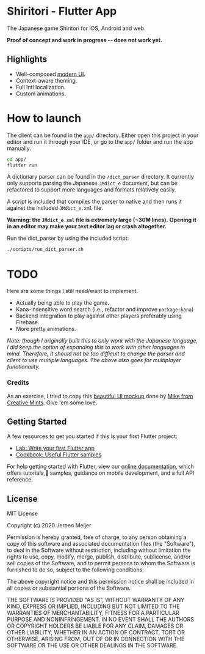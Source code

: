 # Shiritori - Flutter App

The Japanese game Shiritori for iOS, Android and web.

**Proof of concept and work in progress -- does not work yet.**

## Highlights

- Well-composed [modern UI](https://dribbble.com/shots/5836646-Quiz-iOS-app-Animation).
- Context-aware theming.
- Full Intl localization.
- Custom animations.

# How to launch

The client can be found in the `app/` directory.
Either open this project in your editor and run it through your
IDE, or go to the `app/` folder and run the app manually.

```bash
cd app/
flutter run
```

A dictionary parser can be found in the `/dict_parser` directory.
It currently only supports parsing the Japanese `JMdict_e` document,
but can be refactored to support more languages and formats relatively easily.

A script is included that compiles the parser to native and then runs it against
the included `JMdict_e.xml` file.

**Warning: the `JMdict_e.xml` file is extremely large (~30M lines).**
**Opening it in an editor may make your text editor lag or crash altogether.**

Run the dict_parser by using the included script:
```bash
./scripts/run_dict_parser.sh
```

# TODO

Here are some things I still need/want to implement.

- Actually being able to play the game.
- Kana-insensitive word search (i.e., refactor and improve `package:kana`)
- Backend integration to play against other players preferably using Firebase.
- More pretty animations.

*Note: though I originally built this to only work with the Japanese language, I did keep the option of expanding this to work with other languages in mind. Therefore, it should not be too difficult to change the parser and client to use multiple languages.*
*The above also goes for multiplayer functionality.*

### Credits

As an exercise, I tried to copy this [beautiful UI mockup](https://dribbble.com/shots/5836646-Quiz-iOS-app-Animation) done by [Mike from Creative Mints](https://dribbble.com/creativemints). Give 'em some love.

## Getting Started

A few resources to get you started if this is your first Flutter project:

- [Lab: Write your first Flutter app](https://flutter.dev/docs/get-started/codelab)
- [Cookbook: Useful Flutter samples](https://flutter.dev/docs/cookbook)

For help getting started with Flutter, view our
[online documentation](https://flutter.dev/docs), which offers tutorials,🎉
samples, guidance on mobile development, and a full API reference.

## License

MIT License

Copyright (c) 2020 Jeroen Meijer

Permission is hereby granted, free of charge, to any person obtaining a copy
of this software and associated documentation files (the "Software"), to deal
in the Software without restriction, including without limitation the rights
to use, copy, modify, merge, publish, distribute, sublicense, and/or sell
copies of the Software, and to permit persons to whom the Software is
furnished to do so, subject to the following conditions:

The above copyright notice and this permission notice shall be included in all
copies or substantial portions of the Software.

THE SOFTWARE IS PROVIDED "AS IS", WITHOUT WARRANTY OF ANY KIND, EXPRESS OR
IMPLIED, INCLUDING BUT NOT LIMITED TO THE WARRANTIES OF MERCHANTABILITY,
FITNESS FOR A PARTICULAR PURPOSE AND NONINFRINGEMENT. IN NO EVENT SHALL THE
AUTHORS OR COPYRIGHT HOLDERS BE LIABLE FOR ANY CLAIM, DAMAGES OR OTHER
LIABILITY, WHETHER IN AN ACTION OF CONTRACT, TORT OR OTHERWISE, ARISING FROM,
OUT OF OR IN CONNECTION WITH THE SOFTWARE OR THE USE OR OTHER DEALINGS IN THE
SOFTWARE.
